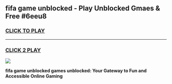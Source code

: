 
## fifa game unblocked - Play Unblocked Gmaes & Free #6eeu8
<h3>
<a href="https://news.freeplayer.one?title=fifa_game_unblocked&ref=24F">CLICK TO PLAY</a></h3>
<hr>

<h3>
<a href="https://news.freeplayer.one?title=fifa_game_unblocked&ref=24F">CLICK 2 PLAY</a>
  
</h3>

<a href="https://news.freeplayer.one?title=fifa_game_unblocked&ref=24F/"><img src="https://clearcache.store/games.png"></a>


**fifa game unblocked games unblocked: Your Gateway to Fun and Accessible Online Gaming**
